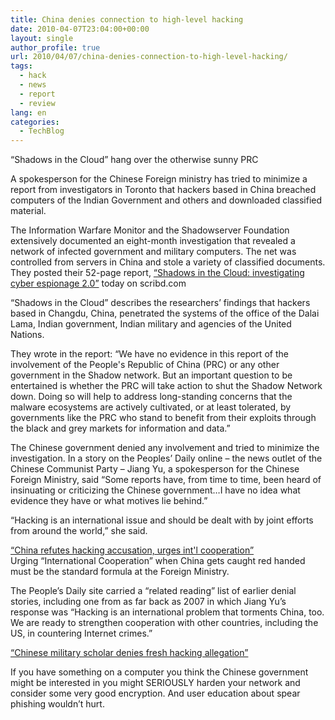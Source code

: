 ```yaml
---
title: China denies connection to high-level hacking
date: 2010-04-07T23:04:00+00:00
layout: single
author_profile: true
url: 2010/04/07/china-denies-connection-to-high-level-hacking/
tags:
  - hack
  - news
  - report
  - review
lang: en
categories: 
  - TechBlog
---
```

“Shadows in the Cloud” hang over the otherwise sunny PRC

A spokesperson for the Chinese Foreign ministry has tried to minimize a report from investigators in Toronto that hackers based in China breached computers of the Indian Government and others and downloaded classified material.

The Information Warfare Monitor and the Shadowserver Foundation extensively documented an eight-month investigation that revealed a network of infected government and military computers. The net was controlled from servers in China and stole a variety of classified documents. They posted their 52-page report, [“Shadows in the Cloud: investigating cyber espionage 2.0”](http://www.scribd.com/doc/29435784/SHADOWS-IN-THE-CLOUD-Investigating-Cyber-Espionage-2-0) today on scribd.com

“Shadows in the Cloud” describes the researchers’ findings that hackers based in Changdu, China, penetrated the systems of the office of the Dalai Lama, Indian government, Indian military and agencies of the United Nations.

They wrote in the report: “We have no evidence in this report of the involvement of the People's Republic of China (PRC) or any other government in the Shadow network. But an important question to be entertained is whether the PRC will take action to shut the Shadow Network down. Doing so will help to address long-standing concerns that the malware ecosystems are actively cultivated, or at least tolerated, by governments like the PRC who stand to benefit from their exploits through the black and grey markets for information and data.”

The Chinese government denied any involvement and tried to minimize the investigation. In a story on the Peoples’ Daily online – the news outlet of the Chinese Communist Party – Jiang Yu, a spokesperson for the Chinese Foreign Ministry, said “Some reports have, from time to time, been heard of insinuating or criticizing the Chinese government…I have no idea what evidence they have or what motives lie behind.”

“Hacking is an international issue and should be dealt with by joint efforts from around the world,” she said.

[“China refutes hacking accusation, urges int'l cooperation”](http://english.people.com.cn/90001/90776/90883/6942180.html)  
Urging “International Cooperation” when China gets caught red handed must be the standard formula at the Foreign Ministry.

The People’s Daily site carried a “related reading” list of earlier denial stories, including one from as far back as 2007 in which Jiang Yu’s response was “Hacking is an international problem that torments China, too. We are ready to strengthen cooperation with other countries, including the US, in countering Internet crimes.”

[“Chinese military scholar denies fresh hacking allegation”](http://english.people.com.cn/90001/90776/90883/6256023.html)

If you have something on a computer you think the Chinese government might be interested in you might SERIOUSLY harden your network and consider some very good encryption. And user education about spear phishing wouldn’t hurt.
